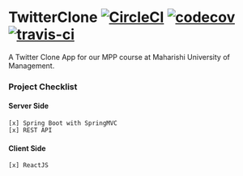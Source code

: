 # TwitterClone [![CircleCI](https://circleci.com/gh/jonathangetachew/TwitterClone.svg?style=svg)](https://circleci.com/gh/jonathangetachew/TwitterClone) [![codecov](https://codecov.io/gh/jonathangetachew/TwitterClone/branch/develop/graph/badge.svg)](https://codecov.io/gh/jonathangetachew/TwitterClone)[![travis-ci](https://travis-ci.com/jonathangetachew/TwitterClone.svg?branch=develop)](https://travis-ci.com/jonathangetachew/TwitterClone.svg?branch=develop)
A Twitter Clone App for our MPP course at Maharishi University of Management.

### Project Checklist
#### Server Side

    [x] Spring Boot with SpringMVC
    [x] REST API

#### Client Side
    [x] ReactJS

